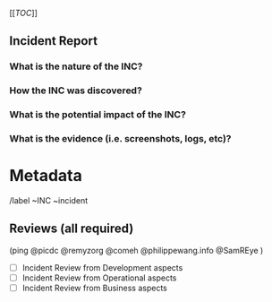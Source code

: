 [[_TOC_]]
## Incident Report

<!-- ### Checklist -->
<!-- Before filing an incident report, if there are any doubt, follow the checklist to ensure you are in fact dealing with an incident: !-->
<!--
 - [] 1. the situation impacts the live production environment
 - [] 2. the situation impacts the users access to mainnet chain services or assets
 - [] 3. the situation is severe or it carries a high risk; in that **any** of the following is true:
   -  [] it will/may lead to users being unable to view their assets 
   -  [] it will/may lead to users being unable to access their assets
   -  [] it will/may lead to downtime of the system
   -  [] it will/may lead to downtime to a feature of the system (which is not purely informational)
 - [] 4. the adverse impact is urgent; in that **all** of the following is true:
   - [] is ongoing or is imminent
   - [] no straightforward workaround is possible
   - [] solution cannot wait for the next planned release
-->
<!-- If you can tick boxes 1, 2, 3, and 4--you have uncovered an Incident; otherwise, it may not be, please consult management or you may file it anyway if unsure. !-->

### What is the nature of the INC?
<!-- Which parts of the system where affected ? -->


### How the INC was discovered?


### What is the potential impact of the INC?


### What is the evidence (i.e. screenshots, logs, etc)?


<!-- METADATA for project management, please leave the following lines and edit as needed -->
# Metadata
<!-- Severity : to be filed in the gitlab panel, right side of the screen -->

/label ~INC ~incident  
<!-- Labels and default review status for gitlab Change management process, uncomment as needed -->
<!-- /label ~Change ~"CAB::to-review" ~"Change::Emergency" -->

## Reviews (all required)
 (ping  @picdc @remyzorg @comeh @philippewang.info @SamREye )
- [ ] Incident Review from Development aspects 
- [ ] Incident Review from Operational aspects 
- [ ] Incident Review from Business    aspects 
<!-- check the box [x], you may also add you @user handle at the end of the line -->
<!-- METADATA - end -->
